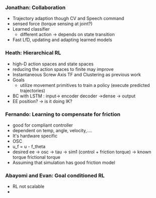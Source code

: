 ### Jonathan: Collaboration
- Trajectory adaption though CV and Speech command
- sensed force (torque sensing at joint?)
- Learned classifier
	- different action -> depends on state transition
- Fast LfD, updating and adapting learned models

### Heath: Hierarchical RL
- high-D action spaces and state spaces
- reducing the action spaces to finite may improve
- Instantaneous Screw Axis TF and Clustering as previous work
- Goals
	- utilize movement primitives to train a policy (execute predicted trajectories)
- BC with LSTM : input-> encoder decoder ->dense -> output
- EE position? -> is it doing IK?

### Fernando: Learning to compensate for friction
- good for compliant controller
- dependent on temp, angle, velocity,....
- It's hardware specific
- OSC
- u_f = u - f_theta
- desired ee -> osc -> tau -> sim1 (control + friction torque) -> known torque frictional torque
- Assuming that simulation has good friction model
### Abayomi and Evan: Goal conditioned RL
- RL not scalable
- 